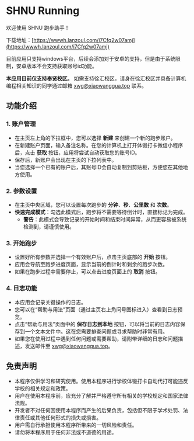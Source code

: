 # SHNU Running

欢迎使用 SHNU 跑步助手！

下载地址：[https://wwwh.lanzoul.com/i7Cfq2w07amj](https://wwwh.lanzoul.com/i7Cfq2w07amj)

目前应用只支持windows平台，后续会添加对于安卓的支持，但是由于系统限制，安卓版本不会支持获取账号id功能。

**本应用目前仅支持奉贤校区。** 如需支持徐汇校区，请身在徐汇校区并具备计算机编程相关知识的同学通过邮箱 xwg@xiaowanggua.top 联系。

## 功能介绍

### 1. 账户管理
   - 在主页左上角的下拉框中，您可以选择 **新建** 来创建一个新的跑步账户。
   - 在新建账户页面，输入备注名称。在您的计算机上打开体锻打卡微信小程序后，点击 **获取** 按钮，应用将尝试自动获取您的账号ID。
   - 保存后，新账户会出现在主页的下拉列表中。
   - 当您选择一个已有的账户后，其账号ID会自动复制到剪贴板，方便您在其他地方使用。

### 2. 参数设置
   - 在主页中央区域，您可以设置每次跑步的 **分钟**、**秒**、**公里数** 和 **次数**。
   - **快速完成模式**：勾选此模式后，跑步将不需要等待倒计时，直接标记为完成。
     - **警告**：此模式会导致记录的开始时间和结束时间异常，从而更容易被系统检测到，请谨慎使用。

### 3. 开始跑步
   - 设置好所有参数并选择一个有效账户后，点击主页底部的 **开始** 按钮。
   - 应用会导航至跑步进度页面，显示当前的倒计时和剩余的跑步次数。
   - 如果在跑步过程中需要停止，可以点击进度页面上的 **取消** 按钮。

### 4. 日志功能
   - 本应用会记录关键操作的日志。
   - 您可以在“帮助与用法”页面（通过主页右上角问号图标进入）查看到日志预览。
   - 点击“帮助与用法”页面中的 **保存日志到本地** 按钮，可以将当前的日志内容保存到一个文本文件中。这在您需要排查问题或寻求帮助时非常有用。
   - 如果您在使用过程中遇到任何问题或需要帮助，请附带详细的日志和问题描述，发送邮件至 xwg@xiaowanggua.top。

## 免责声明

- 本程序仅供学习和研究使用。使用本程序进行学校体锻打卡自动代打可能违反学校的相关规定和政策。
- 用户在使用本程序前，应充分了解并严格遵守所有相关的学校规定和国家法律法规。
- 开发者不对任何因使用本程序而产生的后果负责，包括但不限于学术处罚、法律责任或其他任何形式的损失或损害。
- 用户需自行承担使用本程序所带来的一切风险和责任。
- 请勿将本程序用于任何非法或不道德的用途。
